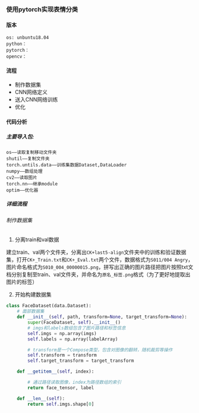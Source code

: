 ### 使用pytorch实现表情分类
#### 版本
	os: unbuntu18.04
	python：
	pytorch：
	opencv：
####  流程
- 制作数据集
- CNN网络定义
- 送入CNN网络训练
- 优化
#### 代码分析
##### 主要导入包:
	os——读取复制移动文件夹
	shutil——复制文件夹
	torch.untils.data——训练集数据Dataset,DataLoader
	numpy——数组处理
	cv2——读取图片
	torch.nn——继承module
	optim——优化器
##### 详细流程

###### 制作数据集

1. 分离train和val数据

建立train、val两个文件夹，分离出`CK+last5-align`文件夹中的训练和验证数据集，打开`CK+_Train.txt`和`CK+_Eval.txt`两个文件，数据格式为`S011/004 Angry`，图片命名格式为`S010_004_00000015.png`，拼写出正确的图片路径把图片按照txt文档分别复制至train、val文件夹，并命名为`原名_标签.png`格式（为了更好地提取出图片的标签）

2. 开始构建数据集

```python
class FaceDataset(data.Dataset):
    # 面部数据集
    def __init__(self, path, transform=None, target_transform=None):
        super(FaceDataset, self).__init__()
        # imgs和labels数组包含了图片路径和标签信息
        self.imgs = np.array(imgs)
        self.labels = np.array(labelArray)

        # transform是一个Compose类型，包含对图像的翻转，随机裁剪等操作
        self.transform = transform
        self.target_transform = target_transform

    def __getitem__(self, index):

        # 通过路径读取图像，index为路径数组的索引
        return face_tensor, label

    def __len__(self):
        return self.imgs.shape[0]
```